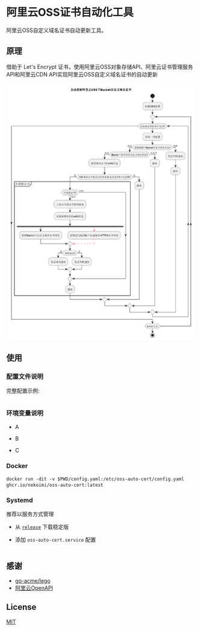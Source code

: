 # 阿里云OSS证书自动化工具

阿里云OSS自定义域名证书自动更新工具。

## 原理

借助于 Let's Encrypt 证书，使用阿里云OSS对象存储API、阿里云证书管理服务API和阿里云CDN API实现阿里云OSS自定义域名证书的自动更新

![oss-auto-cert.png](oss-auto-cert.png)

## 使用

### 配置文件说明

完整配置示例:

```yaml

```

### 环境变量说明

- A

- B

- C

### Docker

```shell
docker run -dit -v $PWD/config.yaml:/etc/oss-auto-cert/config.yaml ghcr.io/nekoimi/oss-auto-cert:latest
```

### Systemd

推荐以服务方式管理

- 从 [`release`](releases) 下载稳定版

- 添加 `oss-auto-cert.service` 配置

```html

```

## 感谢

- [go-acme/lego](https://github.com/go-acme/lego)
- [阿里云OpenAPI](https://api.aliyun.com)

## License

[MIT](LICENSE)
